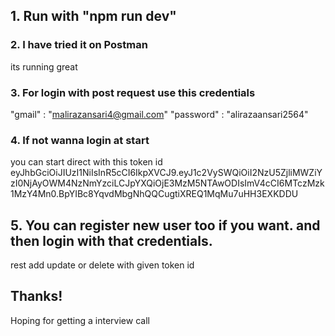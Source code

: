## 1. Run with "npm run dev"

### 2. I have tried it on Postman
its running great

### 3. For login with post request use this credentials
"gmail" : "malirazansari4@gmail.com"
"password" : "alirazaansari2564"

### 4. If not wanna login at start 
you can start direct with this token id
eyJhbGciOiJIUzI1NiIsInR5cCI6IkpXVCJ9.eyJ1c2VySWQiOiI2NzU5ZjliMWZiYzI0NjAyOWM4NzNmYzciLCJpYXQiOjE3MzM5NTAwODIsImV4cCI6MTczMzk1MzY4Mn0.BpYIBc8YqvdMbgNhQQCugtiXREQ1MqMu7uHH3EXKDDU

## 5. You can register new user too if you want. and then login with that credentials.

rest add update or delete with given token id

## Thanks!
Hoping for getting a interview call
